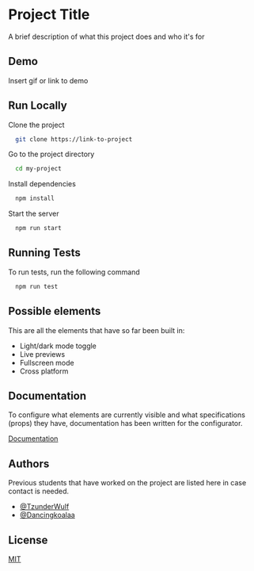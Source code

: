 
# Project Title

A brief description of what this project does and who it's for


## Demo

Insert gif or link to demo


## Run Locally

Clone the project

```bash
  git clone https://link-to-project
```

Go to the project directory

```bash
  cd my-project
```

Install dependencies

```bash
  npm install
```

Start the server

```bash
  npm run start
```


## Running Tests

To run tests, run the following command

```bash
  npm run test
```


## Possible elements

This are all the elements that have so far been built in:

- Light/dark mode toggle
- Live previews
- Fullscreen mode
- Cross platform


## Documentation

To configure what elements are currently visible and what specifications (props) they have, documentation has been written for the configurator.

[Documentation](https://linktodocumentation)


## Authors

Previous students that have worked on the project are listed here in case contact is needed.

- [@TzunderWulf](https://www.github.com/tzunderwulf)
- [@Dancingkoalaa](https://www.github.com/Dancingkoalaa)


## License

[MIT](https://choosealicense.com/licenses/mit/)

